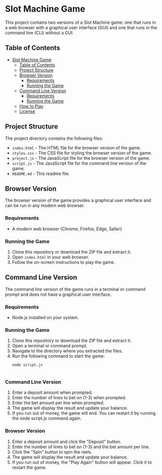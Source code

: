 # Slot Machine Game

This project contains two versions of a Slot Machine game: one that runs in a web browser with a graphical user interface (GUI) and one that runs in the command line (CLI) without a GUI.

## Table of Contents

- [Slot Machine Game](#slot-machine-game)
  - [Table of Contents](#table-of-contents)
  - [Project Structure](#project-structure)
  - [Browser Version](#browser-version)
    - [Requirements](#requirements)
    - [Running the Game](#running-the-game)
  - [Command Line Version](#command-line-version)
    - [Requirements](#requirements-1)
    - [Running the Game](#running-the-game-1)
  - [How to Play](#how-to-play)
  - [License](#license)

## Project Structure

The project directory contains the following files:

- `index.html` - The HTML file for the browser version of the game.
- `styles.css` - The CSS file for styling the browser version of the game.
- `project.js` - The JavaScript file for the browser version of the game.
- `script.js` - The JavaScript file for the command line version of the game.
- `README.md` - This readme file.

## Browser Version

The browser version of the game provides a graphical user interface and can be run in any modern web browser.

### Requirements

- A modern web browser (Chrome, Firefox, Edge, Safari)

### Running the Game

1. Clone this repository or download the ZIP file and extract it.
2. Open `index.html` in your web browser.
3. Follow the on-screen instructions to play the game.

## Command Line Version

The command line version of the game runs in a terminal or command prompt and does not have a graphical user interface.

### Requirements

- Node.js installed on your system.

### Running the Game

1. Clone this repository or download the ZIP file and extract it.
2. Open a terminal or command prompt.
3. Navigate to the directory where you extracted the files.
4. Run the following command to start the game:
   ```bash
   node script.js
  
### Command Line Version

1. Enter a deposit amount when prompted.
2. Enter the number of lines to bet on (1-3) when prompted.
3. Enter the bet amount per line when prompted.
4. The game will display the result and update your balance.
5. If you run out of money, the game will end. You can restart it by running the node script.js command again.

### Browser Version

1. Enter a deposit amount and click the "Deposit" button.
2. Enter the number of lines to bet on (1-3) and the bet amount per line.
3. Click the "Spin" button to spin the reels.
4. The game will display the result and update your balance.
5. If you run out of money, the "Play Again" button will appear. Click it to restart the game.
    
